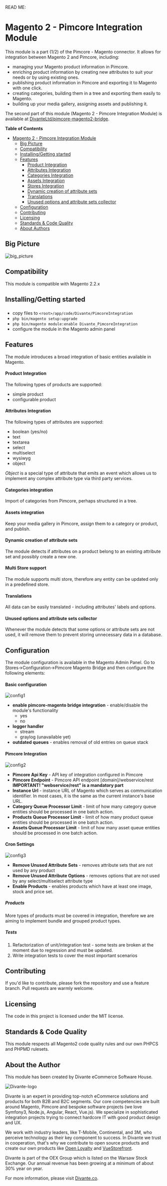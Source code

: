 READ ME:

# Magento 2 - Pimcore Integration Module
This module is a part (1/2) of the Pimcore - Magento connector. 
It allows for integration between Magento 2 and Pimcore, including: 

* managing your Magento product information in Pimcore. 
* enriching product information by creating new attributes to suit your needs or by using existing ones. 
* publishing product information in Pimcore and exporting it to Magento with one click.
* creating categories, building them in a tree and exporting them easily to Magento.
* building up your media gallery, assigning assets and publishing it.

The second part of this module (Magento 2 - Pimcore Integration Module) is available at [DivanteLtd/pimcore-magento2-bridge](https://github.com/DivanteLtd/pimcore-magento2-bridge).

**Table of Contents**

- [Magento 2 - Pimcore Integration Module](#)
  	- [Big Picture](#big-picture)
	- [Compatibility](#compatibility)
	- [Installing/Getting started](#installation)
	- [Features](#features)
		- [Product Integration](#f1)
		- [Attributes Integration](#f2)
		- [Categories Integration](#f3)
		- [Assets Integration](#f4)
		- [Stores Integration](#f5)
		- [Dynamic creation of attribute sets](#f6)
		- [Translations](#f7)
		- [Unused options and attribute sets collector](#f8)
	- [Configuration](#configuration)
	- [Contributing](#contributing)
	- [Licensing](#licensing)
	- [Standards & Code Quality](#qa)
	- [About Authors](#authors)
	

## <a name="big-picture"></a>Big Picture
![big_picture](README/integration_diagram.png)

## <a name="compatibility"></a>Compatibility

This module is compatible with Magento 2.2.x

## <a name="installation"></a>Installing/Getting started
###
- copy files to `<root>/app/code/Divante/PimcoreIntegration`
- `php bin/magento setup:upgrade`
- `php bin/magento module:enable Divante_PimcoreIntegration`
- configure the module in the Magento admin panel

## <a name="features"></a>Features
The module introduces a broad integration of basic entities available in Magento.

#### <a name="f1"></a>Product Integration
The following types of products are supported:
* simple product
* configurable product

#### <a name="f2"></a>Attributes Integration
The following types of attributes are supported:
* boolean (yes/no)
* text
* textarea
* select
* multiselect
* wysiwyg
* object

*Object* is a special type of attribute that emits an event which allows us to implement any complex attribute type via third  party services.

#### <a name="f3"></a>Categories integration
Import of categories from Pimcore, perhaps structured in a tree.

#### <a name="f4"></a>Assets integration
Keep your media gallery in Pimcore, assign them to a category or product, and publish.

#### <a name="f5"></a>Dynamic creation of attribute sets
The module detects if attributes on a product belong to an existing attribute set and possibly create a new one.

#### <a name="f6"></a>Multi Store support
The module supports multi store, therefore any entity can be updated only in a predefined store.

#### <a name="f7"></a>Translations
All data can be easily translated - including attributes' labels and options.

#### <a name="f8"></a>Unused options and attribute sets collector
Whenever the module detects that some options or attribute sets are not used, it will remove them to prevent storing unnecessary data in a database.

## <a name="configuration"></a>Configuration

The module configuration is available in the Magento Admin Panel. 
Go to Stores->Configuration->Pimcore Magento Bridge and then configure the following elements:

#### Basic configuration


![config1](README/config_1.png)

* **enable pimcore-magento bridge integration** - enable/disable the module's functionality
    * yes
    * no
* **logger handler**
    * stream
    * graylog (unavailable yet)
* **outdated queues** - enables removal of old entries on queue stack

#### Pimcore Integration
![config2](README/config_2.png)

* **Pimcore Api Key** - API key of integration configured in Pimcore
* **Pimcore Endpoint** - Pimcore API endpoint [domain]/webservice/rest
**IMPORTANT! "webservice/rest" is a mandatory part**
* **Instance Url** - instance URL of Magento which serves as communication identifier. In most cases, it is the same as the current instance's base URL.
* **Category Queue Processor Limit** - limit of how many category queue entities should be processed in one batch action.
* **Products Queue Processor Limit** - limit of how many product queue entities should be processed in one batch action.
* **Assets Queue Processor Limit** - limit of how many asset queue entities should be processed in one batch action.

#### Cron Settings
![config3](README/config_3.png)

* **Remove Unused Attribute Sets** - removes attribute sets that are not used by any product
* **Remove Unused Attribute Options** - removes options that are not used by any select/multiselect attribute type
* **Enable Products** - enables products which have at least one image, stock and price set.

##### Products
More types of products must be covered in integration, therefore we are aiming to implement bundle and grouped product types.

##### Tests
1. Refactorization of unit/integration test - some tests are broken at the moment due to regression and must be updated.
2. Write integration tests to cover the most important scenarios

## <a name="contributing"></a>Contributing

If you'd like to contribute, please fork the repository and use a feature branch. Pull requests are warmly welcome.

## <a name="licensing"></a>Licensing
The code in this project is licensed under the MIT license.

## <a name="qa"></a>Standards & Code Quality
This module respects all Magento2 code quality rules and our own PHPCS and PHPMD rulesets.

## <a name="authors"></a>About the Author

This module has been created by Divante eCommerce Software House.

![Divante-logo](http://divante.co/logo-HG.png "Divante")

Divante is an expert in providing top-notch eCommerce solutions and products for both B2B and B2C segments. Our core competencies are built around Magento, Pimcore and bespoke software projects (we love Symfony3, Node.js, Angular, React, Vue.js). We specialize in sophisticated integration projects trying to connect hardcore IT with good product design and UX.

We work with industry leaders, like T-Mobile, Continental, and 3M, who perceive technology as their key component to success. In Divante we trust in cooperation, that's why we contribute to open source products and create our own products like [Open Loyalty](http://www.openloyalty.io/ "Open Loyalty") and [VueStorefront](https://github.com/DivanteLtd/vue-storefront "Vue Storefront").

Divante is part of the OEX Group which is listed on the Warsaw Stock Exchange. Our annual revenue has been growing at a minimum of about 30% year on year.

For more information, please visit [Divante.co](https://divante.co/ "Divante.co").
